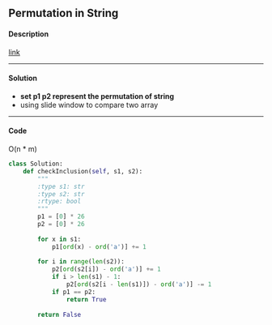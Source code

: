 ## Permutation in String

#### Description

[link](https://leetcode.com/problems/permutation-in-string/)

---

#### Solution

- **set p1 p2 represent the permutation of string**
- using slide window to compare two array

---

#### Code

O(n * m)

```python
class Solution:
    def checkInclusion(self, s1, s2):
        """
        :type s1: str
        :type s2: str
        :rtype: bool
        """
        p1 = [0] * 26
        p2 = [0] * 26
        
        for x in s1:
            p1[ord(x) - ord('a')] += 1
            
        for i in range(len(s2)):
            p2[ord(s2[i]) - ord('a')] += 1
            if i > len(s1) - 1:
                p2[ord(s2[i - len(s1)]) - ord('a')] -= 1
            if p1 == p2:
                return True
        
        return False
```